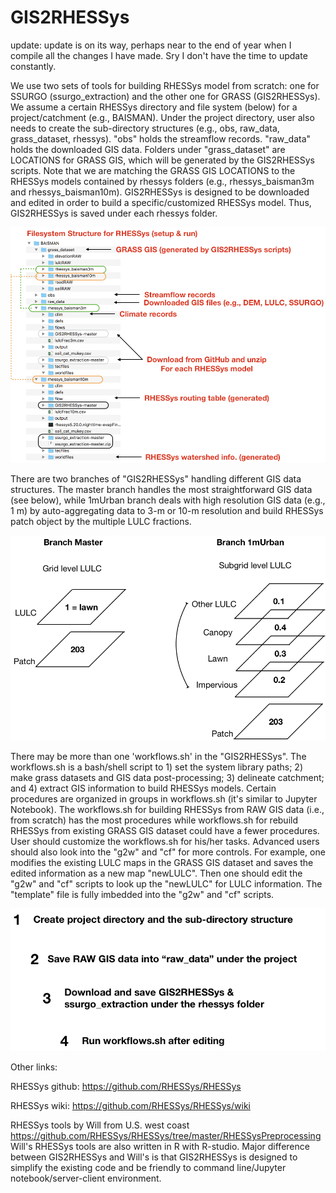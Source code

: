 # GIS2RHESSys

update: update is on its way, perhaps near to the end of year when I compile all the changes I have made. Sry I don't have the time to update constantly.

We use two sets of tools for building RHESSys model from scratch: one for SSURGO (ssurgo_extraction) and the other one for GRASS (GIS2RHESSys). We assume a certain RHESSys directory and file system (below) for a project/catchment (e.g., BAISMAN). Under the project directory, user also needs to create the sub-directory structures (e.g., obs, raw_data, grass_dataset, rhessys). "obs" holds the streamflow records. "raw_data" holds the downloaded GIS data. Folders under "grass_dataset" are LOCATIONS for GRASS GIS, which will be generated by the GIS2RHESSys scripts. Note that we are matching the GRASS GIS LOCATIONS to the RHESSys models contained by rhessys folders (e.g., rhessys_baisman3m and rhessys_baisman10m). GIS2RHESSys is designed to be downloaded and edited in order to build a specific/customized RHESSys model. Thus, GIS2RHESSys is saved under each rhessys folder.

![Alt text](rhessys_filesystem.png?raw=true "Title")


There are two branches of "GIS2RHESSys" handling different GIS data structures. The master branch handles the most straightforward GIS data (see below), while 1mUrban branch deals with high resolution GIS data (e.g., 1 m) by auto-aggregating data to 3-m or 10-m resolution and build RHESSys patch object by the multiple LULC fractions. 

![Alt text](branches_difference.png?raw=true "Title")

There may be more than one 'workflows.sh' in the "GIS2RHESSys". The workflows.sh is a bash/shell script to 1) set the system library paths; 2) make grass datasets and GIS data post-processing; 3) delineate catchment; and 4) extract GIS information to build RHESSys models. Certain procedures are organized in groups in workflows.sh (it's similar to Jupyter Notebook). The workflows.sh for building RHESSys from RAW GIS data (i.e., from scratch) has the most procedures while workflows.sh for rebuild RHESSys from existing GRASS GIS dataset could have a fewer procedures. User should customize the workflows.sh for his/her tasks. Advanced users should also look into the "g2w" and "cf" for more controls.  For example, one modifies the existing LULC maps in the GRASS GIS dataset and saves the edited information as a new map "newLULC". Then one should edit the "g2w" and "cf" scripts to look up the "newLULC" for LULC information. The "template" file is fully imbedded into the "g2w" and "cf" scripts. 

![Alt text](procedure.png?raw=true "Title")

Other links:

RHESSys github: https://github.com/RHESSys/RHESSys

RHESSys wiki: https://github.com/RHESSys/RHESSys/wiki

RHESSys tools by Will from U.S. west coast https://github.com/RHESSys/RHESSys/tree/master/RHESSysPreprocessing
Will's RHESSys tools are also written in R with R-studio. Major difference between GIS2RHESSys and Will's is that GIS2RHESSys is designed to simplify the existing code and be friendly to command line/Jupyter notebook/server-client environment.
